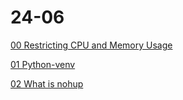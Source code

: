 # 24-06

[00 Restricting CPU and Memory Usage](24-06/Restricting_CPU_and_Memory_Usage.md)

[01 Python-venv](24-06/python-venv.md)

[02 What is nohup](24-06/what_is_nohup)
